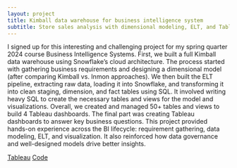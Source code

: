 ```yaml
---
layout: project
title: Kimball data warehouse for business intelligence system
subtitle: Store sales analysis with dimensional modeling, ELT, and Tableau dashboards
---
```

I signed up for this interesting and challenging project for my spring quarter 2024 course Business Intelligence Systems. First, we built a full Kimball data warehouse using Snowflake’s cloud architecture. The process started with gathering business requirements and designing a dimensional model (after comparing Kimball vs. Inmon approaches). We then built the ELT pipeline, extracting raw data, loading it into Snowflake, and transforming it into clean staging, dimension, and fact tables using SQL. It involved writing heavy SQL to create the necessary tables and views for the model and visualizations. Overall, we created and managed 50+ tables and views to build 4 Tableau dashboards. The final part was creating Tableau dashboards to answer key business questions. This project provided hands-on experience across the BI lifecycle: requirement gathering, data modeling, ELT, and visualization. It also reinforced how data governance and well-designed models drive better insights.

<a href="https://tinyurl.com/y4sdce8u" target="_blank" class="button">Tableau</a>
<a href="https://github.com/jaivardhanschauhan/businessintelligence" target="_blank" class="button">Code</a>

